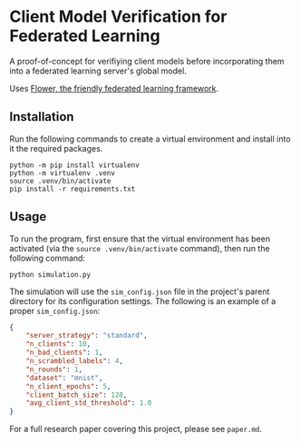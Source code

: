 # Client Model Verification for Federated Learning

A proof-of-concept for verifiying client models before incorporating them into a federated learning server's global model.

Uses [Flower, the friendly federated learning framework](https://flower.dev).

## Installation

Run the following commands to create a virtual environment and install into it the required packages.

```
python -m pip install virtualenv
python -m virtualenv .venv
source .venv/bin/activate
pip install -r requirements.txt
```

## Usage

To run the program, first ensure that the virtual environment has been activated (via the `source .venv/bin/activate` command), then run the following command:

```
python simulation.py
```

The simulation will use the `sim_config.json` file in the project's parent directory for its configuration settings. The following is an example of a proper `sim_config.json`:

```json
{
    "server_strategy": "standard",
    "n_clients": 10,
    "n_bad_clients": 1,
    "n_scrambled_labels": 4,
    "n_rounds": 1,
    "dataset": "mnist",
    "n_client_epochs": 5,
    "client_batch_size": 128,
    "avg_client_std_threshold": 1.0
}
```

For a full research paper covering this project, please see `paper.md`.
